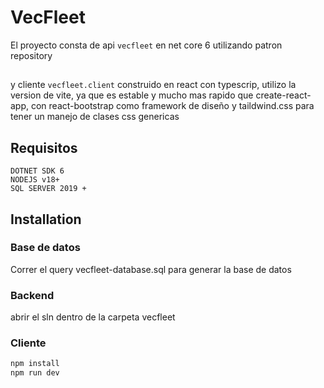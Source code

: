 # VecFleet
El proyecto consta de api `vecfleet` en net core 6 utilizando patron repository
##
y cliente `vecfleet.client` construido en react con typescrip, utilizo la version de vite, ya que es estable y mucho mas rapido que create-react-app,  con react-bootstrap como framework de diseño y taildwind.css para tener un manejo de clases css genericas

## Requisitos
```
DOTNET SDK 6
NODEJS v18+
SQL SERVER 2019 +
```
## Installation
### Base de datos
Correr el query vecfleet-database.sql para generar la base de datos
### Backend
abrir el sln dentro de la carpeta vecfleet
### Cliente
```bash
npm install
npm run dev
```
